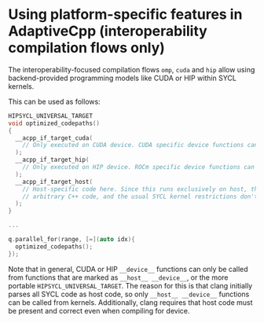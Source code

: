 # Using platform-specific features in AdaptiveCpp (interoperability compilation flows only)

The interoperability-focused compilation flows `omp`, `cuda` and `hip` allow using backend-provided programming models like CUDA or HIP within SYCL kernels.

This can be used as follows:
```cpp
HIPSYCL_UNIVERSAL_TARGET
void optimized_codepaths()
{
  __acpp_if_target_cuda(
    // Only executed on CUDA device. CUDA specific device functions can be called here
  );
  __acpp_if_target_hip(
    // Only executed on HIP device. ROCm specific device functions can be called here
  );
  __acpp_if_target_host(
    // Host-specific code here. Since this runs exclusively on host, this can be any
    // arbitrary C++ code, and the usual SYCL kernel restrictions don't apply.
  );
}

...

q.parallel_for(range, [=](auto idx){
  optimized_codepaths();
});

```
Note that in general, CUDA or HIP `__device__` functions can only be called from functions that are marked as `__host__ __device__`, or the more portable `HIPSYCL_UNIVERSAL_TARGET`. The reason for this is that clang initially parses all SYCL code as host code, so only `__host__ __device__` functions can be called from kernels. Additionally, clang requires that host code must be present and correct even when compiling for device.